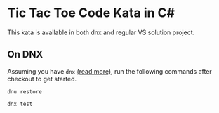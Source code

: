 # Tic Tac Toe Code Kata in C# #

This kata is available in both dnx and regular VS solution project.

## On DNX
Assuming you have `dnx` [(read more)](https://github.com/aspnet/DNX), run the following commands after checkout to get started.

`dnu restore`

`dnx test`
